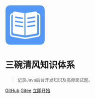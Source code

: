 ![logo](images/logo.png)

# 三碗清风知识体系

> 记录Java后台开发知识及高频面试题。


[GitHub](https://github.com/liangrenchi)
[Gitee](https://gitee.com/liangrenchi)
[立即开始](README.md)